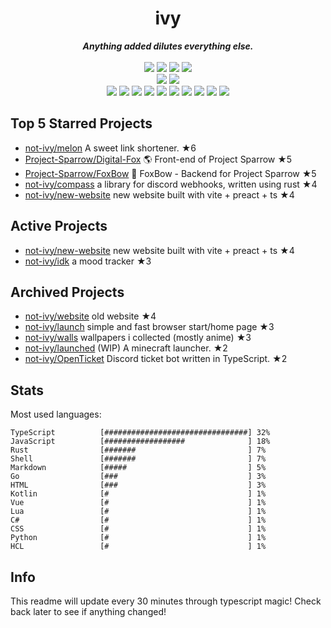 <!-- deno-fmt-ignore-file -->
<h1 align="center">ivy</h1>
<div align="center">
  <b><i>Anything added dilutes everything else.</i></b>
  <br />
  <br />
  <img src="https://img.shields.io/badge/-Vim-%23f4d3d5?logo=Vim&labelColor=4c566a" />
  <img src="https://img.shields.io/badge/-CLion-%23ffc9e5?logo=CLion&labelColor=4c566a" />
  <img src="https://img.shields.io/badge/-IntellJ IDEA-%23e9d3d0?logo=IntelliJIDEA&labelColor=4c566a" />
  <img src="https://img.shields.io/badge/-Visual Studio Code-%23ec91d8?logo=VisualStudioCode&labelColor=4c566a" />
  <br />
  <img src="https://img.shields.io/badge/-macOS-%23f69ee1?logo=macOS&labelColor=4c566a" />
  <img src="https://img.shields.io/badge/-Linux-%23ffaaea?logo=Linux&labelColor=4c566a" />
  <br />
<img src="https://img.shields.io/badge/-TypeScript-fae1dd" />
<img src="https://img.shields.io/badge/-Go-fcd5ce" />
<img src="https://img.shields.io/badge/-Rust-ffe5d9" />
<img src="https://img.shields.io/badge/-JavaScript-e8e8e4" />
<img src="https://img.shields.io/badge/-other-fec5bb" />
<img src="https://img.shields.io/badge/-Markdown-ece4db" />
<img src="https://img.shields.io/badge/-Shell-fec89a" />
<img src="https://img.shields.io/badge/-Kotlin-d8e2dc" />
<img src="https://img.shields.io/badge/-Vue-ffd7ba" />
<img src="https://img.shields.io/badge/-HTML-f8edeb" />
  <br />
</div>

## Top 5 Starred Projects

- [not-ivy/melon](https://github.com/not-ivy/melon) A sweet link shortener. ★6
- [Project-Sparrow/Digital-Fox](https://github.com/Project-Sparrow/Digital-Fox) 🌎 Front-end of Project Sparrow ★5
- [Project-Sparrow/FoxBow](https://github.com/Project-Sparrow/FoxBow) 🏹 FoxBow - Backend for Project Sparrow ★5
- [not-ivy/compass](https://github.com/not-ivy/compass) a library for discord webhooks, written using rust ★4
- [not-ivy/new-website](https://github.com/not-ivy/new-website) new website built with vite + preact + ts ★4

## Active Projects

- [not-ivy/new-website](https://github.com/not-ivy/new-website) new website built with vite + preact + ts ★4
- [not-ivy/idk](https://github.com/not-ivy/idk) a mood tracker ★3

## Archived Projects

- [not-ivy/website](https://github.com/not-ivy/website) old website ★4
- [not-ivy/launch](https://github.com/not-ivy/launch) simple and fast browser start/home page ★3
- [not-ivy/walls](https://github.com/not-ivy/walls) wallpapers i collected (mostly anime) ★3
- [not-ivy/launched](https://github.com/not-ivy/launched) (WIP) A minecraft launcher. ★2
- [not-ivy/OpenTicket](https://github.com/not-ivy/OpenTicket) Discord ticket bot written in TypeScript. ★2

## Stats

Most used languages:
```
TypeScript          [################################] 32%
JavaScript          [##################              ] 18%
Rust                [#######                         ] 7%
Shell               [#######                         ] 7%
Markdown            [#####                           ] 5%
Go                  [###                             ] 3%
HTML                [###                             ] 3%
Kotlin              [#                               ] 1%
Vue                 [#                               ] 1%
Lua                 [#                               ] 1%
C#                  [#                               ] 1%
CSS                 [#                               ] 1%
Python              [#                               ] 1%
HCL                 [#                               ] 1%
```

## Info

This readme will update every 30 minutes through typescript magic! Check back later to see if anything changed!
